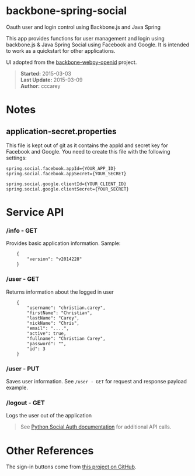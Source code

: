 # backbone-spring-social

Oauth user and login control using Backbone.js and Java Spring

This app provides functions for user management and login using backbone.js & Java Spring Social using Facebook and Google. It is intended to work as a quickstart for other applications.

UI adopted from the [backbone-webpy-openid](https://github.com/cccarey/backbone-webpy-openid) project.

> **Started:** 2015-03-03  
> **Last Update:** 2015-03-09  
> **Author:** cccarey  

# Notes

## application-secret.properties

This file is kept out of git as it contains the appId and secret key for Facebook and Google. You need to create this file with the following settings:

	spring.social.facebook.appId={YOUR_APP_ID}
	spring.social.facebook.appSecret={YOUR_SECRET}
	
	spring.social.google.clientId={YOUR_CLIENT_ID}
	spring.social.google.clientSecret={YOUR_SECRET}
	
# Service API

### /info - GET

Provides basic application information. Sample:

        {
            "version": "v2014228"
        }

### /user - GET

Returns information about the logged in user

        {
            "username": "christian.carey", 
            "firstName": "Christian", 
            "lastName": "Carey", 
            "nickName": "Chris", 
            "email": "....", 
            "active": true, 
            "fullname": "Christian Carey", 
            "password": "", 
            "id": 3
        }

### /user - PUT

Saves user information. See `/user - GET` for request and response payload example.

### /logout - GET

Logs the user out of the application

> See [Python Social Auth documentation](http://psa.matiasaguirre.net/) for additional
> API calls.

# Other References

The sign-in buttons come from
[this project on GitHub](https://github.com/necolas/css3-social-signin-buttons).
